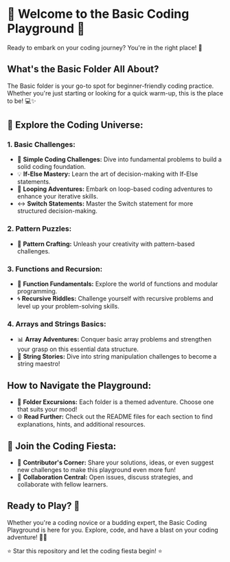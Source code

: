 # 🚀 Welcome to the Basic Coding Playground 🎉

Ready to embark on your coding journey? You're in the right place! 🌈

## What's the Basic Folder All About?

The Basic folder is your go-to spot for beginner-friendly coding practice. Whether you're just starting or looking for a quick warm-up, this is the place to be! 💻✨

## 🌟 Explore the Coding Universe:

### 1. Basic Challenges:

- 🚀 **Simple Coding Challenges:** Dive into fundamental problems to build a solid coding foundation.
- 💡 **If-Else Mastery:** Learn the art of decision-making with If-Else statements.
- 🔁 **Looping Adventures:** Embark on loop-based coding adventures to enhance your iterative skills.
- ↔️ **Switch Statements:** Master the Switch statement for more structured decision-making.

### 2. Pattern Puzzles:

- 🎨 **Pattern Crafting:** Unleash your creativity with pattern-based challenges.

### 3. Functions and Recursion:

- 🔄 **Function Fundamentals:** Explore the world of functions and modular programming.
- 🌀 **Recursive Riddles:** Challenge yourself with recursive problems and level up your problem-solving skills.

### 4. Arrays and Strings Basics:

- 📊 **Array Adventures:** Conquer basic array problems and strengthen your grasp on this essential data structure.
- 🔡 **String Stories:** Dive into string manipulation challenges to become a string maestro!

## How to Navigate the Playground:

- 📂 **Folder Excursions:** Each folder is a themed adventure. Choose one that suits your mood!
- 🌐 **Read Further:** Check out the README files for each section to find explanations, hints, and additional resources.

## 🎉 Join the Coding Fiesta:

- 🌟 **Contributor's Corner:** Share your solutions, ideas, or even suggest new challenges to make this playground even more fun!
- 🤝 **Collaboration Central:** Open issues, discuss strategies, and collaborate with fellow learners.

## Ready to Play? 🚀

Whether you're a coding novice or a budding expert, the Basic Coding Playground is here for you. Explore, code, and have a blast on your coding adventure! 🚀✨

⭐️ Star this repository and let the coding fiesta begin! ⭐️
